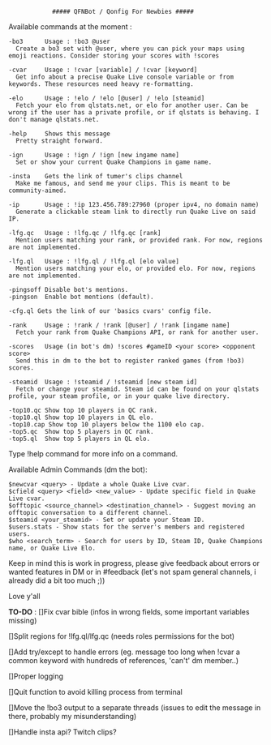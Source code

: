 				##### QFNBot / Qonfig For Newbies #####

Available commands at the moment :
```
-bo3      Usage : !bo3 @user
  Create a bo3 set with @user, where you can pick your maps using emoji reactions. Consider storing your scores with !scores
  
-cvar     Usage : !cvar [variable] / !cvar [keyword]
  Get info about a precise Quake Live console variable or from keywords. These resources need heavy re-formatting.

-elo      Usage : !elo / !elo [@user] / !elo [steamid]
  Fetch your elo from qlstats.net, or elo for another user. Can be wrong if the user has a private profile, or if qlstats is behaving. I don't manage qlstats.net.

-help     Shows this message
  Pretty straight forward.

-ign      Usage : !ign / !ign [new ingame name]
  Set or show your current Quake Champions in game name.

-insta    Gets the link of tumer's clips channel
  Make me famous, and send me your clips. This is meant to be community-aimed.

-ip       Usage : !ip 123.456.789:27960 (proper ipv4, no domain name)
  Generate a clickable steam link to directly run Quake Live on said IP.

-lfg.qc   Usage : !lfg.qc / !lfg.qc [rank]
  Mention users matching your rank, or provided rank. For now, regions are not implemented.

-lfg.ql   Usage : !lfg.ql / !lfg.ql [elo value]
  Mention users matching your elo, or provided elo. For now, regions are not implemented.

-pingsoff Disable bot's mentions.
-pingson  Enable bot mentions (default).

-cfg.ql Gets the link of our 'basics cvars' config file.

-rank     Usage : !rank / !rank [@user] / !rank [ingame name]
  Fetch your rank from Quake Champions API, or rank for another user.

-scores   Usage (in bot's dm) !scores #gameID <your score> <opponent score>
  Send this in dm to the bot to register ranked games (from !bo3) scores.

-steamid  Usage : !steamid / !steamid [new steam id]
  Fetch or change your steamid. Steam id can be found on your qlstats profile, your steam profile, or in your quake live directory.

-top10.qc Show top 10 players in QC rank.
-top10.ql Show top 10 players in QL elo.
-top10.cap Show top 10 players below the 1100 elo cap.
-top5.qc  Show top 5 players in QC rank.
-top5.ql  Show top 5 players in QL elo.
```
Type !help command for more info on a command.


Available Admin Commands (dm the bot):

	$newcvar <query> - Update a whole Quake Live cvar.
	$cfield <query> <field> <new_value> - Update specific field in Quake Live cvar.
	$offtopic <source_channel> <destination_channel> - Suggest moving an offtopic conversation to a different channel.
	$steamid <your_steamid> - Set or update your Steam ID.
	$users.stats - Show stats for the server's members and registered users.
	$who <search_term> - Search for users by ID, Steam ID, Quake Champions name, or Quake Live Elo.

Keep in mind this is work in progress, please give feedback about errors or wanted features in DM or in #feedback (let's not spam general channels, i already did a bit too much ;))


Love y'all



**TO-DO** :
[]Fix cvar bible (infos in wrong fields, some important variables missing)

[]Split regions for !lfg.ql/lfg.qc (needs roles permissions for the bot)

[]Add try/except to handle errors (eg. message too long when !cvar a common keyword with hundreds of references, 'can't' dm member..)

[]Proper logging

[]Quit function to avoid killing process from terminal

[]Move the !bo3 output to a separate threads (issues to edit the message in there, probably my misunderstanding)

[]Handle insta api? Twitch clips?